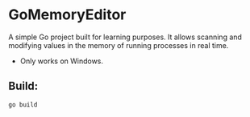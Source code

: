# GoMemoryEditor
A simple Go project built for learning purposes. It allows scanning and modifying values in the memory of running processes in real time.

- Only works on Windows.

## Build:
```shell
go build
```